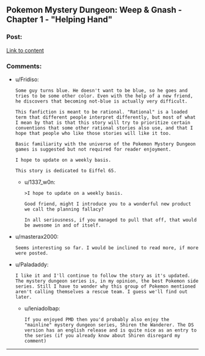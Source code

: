 ## Pokemon Mystery Dungeon: Weep & Gnash - Chapter 1 - "Helping Hand"

### Post:

[Link to content](https://archiveofourown.org/works/21266651)

### Comments:

- u/Fridiso:
  ```
  Some guy turns blue. He doesn't want to be blue, so he goes and tries to be some other color. Even with the help of a new friend, he discovers that becoming not-blue is actually very difficult.

  This fanfiction is meant to be rational. "Rational" is a loaded term that different people interpret differently, but most of what I mean by that is that this story will try to prioritize certain conventions that some other rational stories also use, and that I hope that people who like those stories will like it too.

  Basic familiarity with the universe of the Pokemon Mystery Dungeon games is suggested but not required for reader enjoyment.

  I hope to update on a weekly basis.

  This story is dedicated to Eiffel 65.
  ```

  - u/1337_w0n:
    ```
    >I hope to update on a weekly basis.

    Good friend, might I introduce you to a wonderful new product we call the planning fallacy?

    In all seriousness, if you managed to pull that off, that would be awesome in and of itself.
    ```

- u/masterax2000:
  ```
  Seems interesting so far. I would be inclined to read more, if more were posted.
  ```

- u/Paladaddy:
  ```
  I like it and I'll continue to follow the story as it's updated. The mystery dungeon series is, in my opinion, the best Pokemon side series. Still I have to wonder why this group of Pokemon mentioned aren't calling themselves a rescue team. I guess we'll find out later.
  ```

  - u/leniadolbap:
    ```
    If you enjoyed PMD then you'd probably also enjoy the "mainline" mystery dungeon series, Shiren the Wanderer. The DS version has an english release and is quite nice as an entry to the series (if you already know about Shiren disregard my comment)
    ```

---

